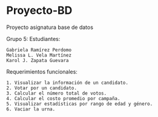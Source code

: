 # Proyecto-BD
Proyecto asignatura base de datos 

Grupo 5:
    Estudiantes:
    
    Gabriela Ramírez Perdomo
    Melissa L. Vela Martínez
    Karol J. Zapata Guevara

Requerimientos funcionales:

    1. Visualizar la información de un candidato.
    2. Votar por un candidato.
    3. Calcular el número total de votos.
    4. Calcular el costo promedio por campaña.
    5. Visualizar estadísticas por rango de edad y género.
    6. Vaciar la urna.
